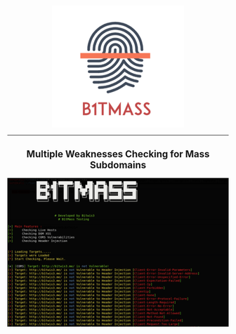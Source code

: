 <p align="center">
<img src="files/bitmass_logo.PNG" alt="drawing" width="300"/>
</p>

<hr>
 <h2 align="center">Multiple Weaknesses  Checking for Mass Subdomains</h2>

<p align="center">
<img src="files/sample.PNG" alt="drawing" />
</p>
